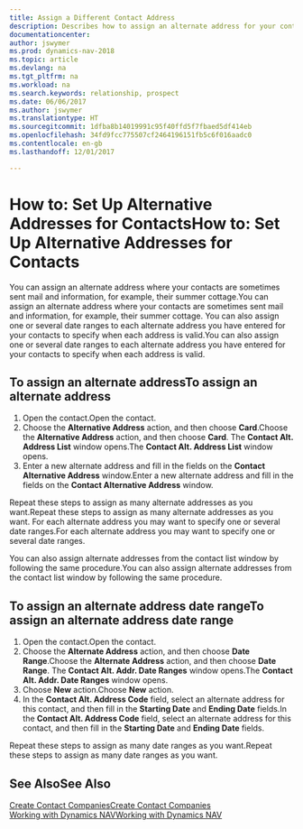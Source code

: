 ```yaml
---
title: Assign a Different Contact Address
description: Describes how to assign an alternate address for your contacts or prospects, where they are sometimes sent information.
documentationcenter: 
author: jswymer
ms.prod: dynamics-nav-2018
ms.topic: article
ms.devlang: na
ms.tgt_pltfrm: na
ms.workload: na
ms.search.keywords: relationship, prospect
ms.date: 06/06/2017
ms.author: jswymer
ms.translationtype: HT
ms.sourcegitcommit: 1dfba8b14019991c95f40ffd5f7fbaed5df414eb
ms.openlocfilehash: 34fd9fcc775507cf2464196151fb5c6f016aadc0
ms.contentlocale: en-gb
ms.lasthandoff: 12/01/2017

---
```

# <a name="how-to-set-up-alternative-addresses-for-contacts"></a><span data-ttu-id="206c9-103">How to: Set Up Alternative Addresses for Contacts</span><span class="sxs-lookup"><span data-stu-id="206c9-103">How to: Set Up Alternative Addresses for Contacts</span></span>
<span data-ttu-id="206c9-104">You can assign an alternate address where your contacts are sometimes sent mail and information, for example, their summer cottage.</span><span class="sxs-lookup"><span data-stu-id="206c9-104">You can assign an alternate address where your contacts are sometimes sent mail and information, for example, their summer cottage.</span></span> <span data-ttu-id="206c9-105">You can also assign one or several date ranges to each alternate address you have entered for your contacts to specify when each address is valid.</span><span class="sxs-lookup"><span data-stu-id="206c9-105">You can also assign one or several date ranges to each alternate address you have entered for your contacts to specify when each address is valid.</span></span>

## <a name="to-assign-an-alternate-address"></a><span data-ttu-id="206c9-106">To assign an alternate address</span><span class="sxs-lookup"><span data-stu-id="206c9-106">To assign an alternate address</span></span>
1. <span data-ttu-id="206c9-107">Open the contact.</span><span class="sxs-lookup"><span data-stu-id="206c9-107">Open the contact.</span></span>
2. <span data-ttu-id="206c9-108">Choose the **Alternative Address** action, and then choose **Card**.</span><span class="sxs-lookup"><span data-stu-id="206c9-108">Choose the **Alternative Address** action, and then choose **Card**.</span></span> <span data-ttu-id="206c9-109">The **Contact Alt. Address List** window opens.</span><span class="sxs-lookup"><span data-stu-id="206c9-109">The **Contact Alt. Address List** window opens.</span></span>
3. <span data-ttu-id="206c9-110">Enter a new alternate address and fill in the fields on the **Contact Alternative Address** window.</span><span class="sxs-lookup"><span data-stu-id="206c9-110">Enter a new alternate address and fill in the fields on the **Contact Alternative Address** window.</span></span>

<span data-ttu-id="206c9-111">Repeat these steps to assign as many alternate addresses as you want.</span><span class="sxs-lookup"><span data-stu-id="206c9-111">Repeat these steps to assign as many alternate addresses as you want.</span></span> <span data-ttu-id="206c9-112">For each alternate address you may want to specify one or several date ranges.</span><span class="sxs-lookup"><span data-stu-id="206c9-112">For each alternate address you may want to specify one or several date ranges.</span></span>

<span data-ttu-id="206c9-113">You can also assign alternate addresses from the contact list window by following the same procedure.</span><span class="sxs-lookup"><span data-stu-id="206c9-113">You can also assign alternate addresses from the contact list window by following the same procedure.</span></span>

## <a name="to-assign-an-alternate-address-date-range"></a><span data-ttu-id="206c9-114">To assign an alternate address date range</span><span class="sxs-lookup"><span data-stu-id="206c9-114">To assign an alternate address date range</span></span>
1. <span data-ttu-id="206c9-115">Open the contact.</span><span class="sxs-lookup"><span data-stu-id="206c9-115">Open the contact.</span></span>
2. <span data-ttu-id="206c9-116">Choose the **Alternate Address** action, and then choose **Date Range**.</span><span class="sxs-lookup"><span data-stu-id="206c9-116">Choose the **Alternate Address** action, and then choose **Date Range**.</span></span> <span data-ttu-id="206c9-117">The **Contact Alt. Addr. Date Ranges** window opens.</span><span class="sxs-lookup"><span data-stu-id="206c9-117">The **Contact Alt. Addr. Date Ranges** window opens.</span></span>
3. <span data-ttu-id="206c9-118">Choose **New** action.</span><span class="sxs-lookup"><span data-stu-id="206c9-118">Choose **New** action.</span></span>
4. <span data-ttu-id="206c9-119">In the **Contact Alt. Address Code** field, select an alternate address for this contact, and then fill in the **Starting Date** and **Ending Date** fields.</span><span class="sxs-lookup"><span data-stu-id="206c9-119">In the **Contact Alt. Address Code** field, select an alternate address for this contact, and then fill in the **Starting Date** and **Ending Date** fields.</span></span>

<span data-ttu-id="206c9-120">Repeat these steps to assign as many date ranges as you want.</span><span class="sxs-lookup"><span data-stu-id="206c9-120">Repeat these steps to assign as many date ranges as you want.</span></span>

## <a name="see-also"></a><span data-ttu-id="206c9-121">See Also</span><span class="sxs-lookup"><span data-stu-id="206c9-121">See Also</span></span>
[<span data-ttu-id="206c9-122">Create Contact Companies</span><span class="sxs-lookup"><span data-stu-id="206c9-122">Create Contact Companies</span></span>](marketing-create-contact-companies.md)  
[<span data-ttu-id="206c9-123">Working with Dynamics NAV</span><span class="sxs-lookup"><span data-stu-id="206c9-123">Working with Dynamics NAV</span></span>](ui-work-product.md)

